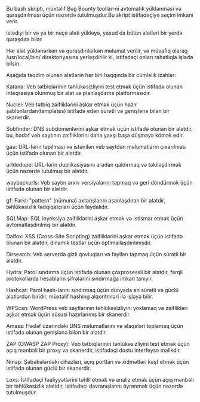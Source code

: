 Bu bash skripti, müxtəlif Bug Bounty toollar-ni avtomatik yüklənməsi və quraşdırılması üçün nəzərdə tutulmuşdur.Bu skript istifadəçiyə seçim imkanı verir.

istədiyi bir və ya bir neçə aləti yükləyə, yaxud da bütün alətləri bir yerdə quraşdıra bilər. 

Hər alət yüklənərkən və quraşdırılarkən məlumat verilir, və müvafiq olaraq /usr/local/bin/ direktoriyasına yerləşdirilir ki, istifadəçi onları rahatlıqla işlədə bilsin.

Aşağıda təqdim olunan alətlərin hər biri haqqında bir cümləlik izahlar:

Katana: Veb tətbiqlərinin təhlükəsizliyini test etmək üçün istifadə olunan inteqrasiya olunmuş bir alət və planlaşdırma platformasıdır.

Nuclei: Veb tətbiq zəifliklərini aşkar etmək üçün hazır şablonlardan(templates) istifadə edən sürətli və genişlənə bilən bir skanerdir.

Subfinder: DNS subdomenlərini aşkar etmək üçün istifadə olunan bir alətdir, bu, hədəf veb saytının zəifliklərini daha yaxşı başa düşməyə kömək edir.

gau: URL-lərin tapılması və istənilən veb saytdan məlumatların çıxarılması üçün istifadə olunan bir alətdir.

urldedupe: URL-lərin duplikasiyasını aradan qaldırmaq və təkiləşdirmək üçün nəzərdə tutulmuş bir alətdir.

waybackurls: Veb saytın arxiv versiyalarını tapmaq və geri döndürmək üçün istifadə olunan bir alətdir.

gf: Farklı "pattern" (nümunə) axtarışlarını asanlaşdıran bir alətdir, təhlükəsizlik tədqiqatçıları üçün faydalıdır.

SQLMap: SQL inyeksiya zəifliklərini aşkar etmək və istismar etmək üçün avtomatlaşdırılmış bir alətdir.

Dalfox: XSS (Cross-Site Scripting) zəifliklərini aşkar etmək üçün istifadə olunan bir alətdir, dinamik testlər üçün optimallaşdırılmışdır.

Dirsearch: Veb serverdə gizli qovluqları və faylları tapmaq üçün sürətli bir alətdir.

Hydra: Parol sındırma üçün istifadə olunan çoxprosessli bir alətdir, fərqli protokollarda hesabların şifrələrini sındırmağa imkan tanıyır.

Hashcat: Parol hash-larını sındırmaq üçün dünyada ən sürətli və güclü alətlərdən biridir, müxtəlif hashing alqoritmləri ilə işləyə bilir.

WPScan: WordPress veb saytlarının təhlükəsizliyini yoxlamaq və zəiflikləri aşkar etmək üçün xüsusi hazırlanmış bir skanerdir.

Amass: Hədəf üzərindəki DNS məlumatlarını və əlaqələri toplamaq üçün istifadə olunan genişlənə bilən bir alətdir.

ZAP (OWASP ZAP Proxy): Veb tətbiqlərinin təhlükəsizliyini test etmək üçün açıq mənbəli bir proxy və skanerdir, istifadəçi dostu interfeysə malikdir.

Nmap: Şəbəkələrdəki cihazları, açıq portları və xidmətləri kəşf etmək üçün istifadə olunan güclü bir skanerdir.

Loxs: İstifadəçi fəaliyyətlərini təhlil etmək və analiz etmək üçün açıq mənbəli bir təhlükəsizlik alətidir, istifadəçi davranışlarını öyrənmək üçün nəzərdə tutulmuşdur.

